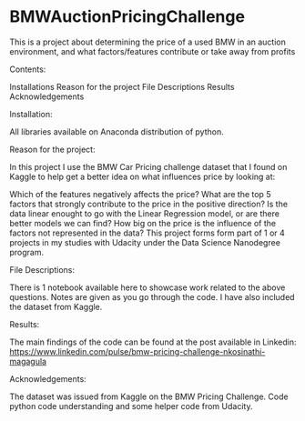 # BMWAuctionPricingChallenge
This is a project about determining the price of a used BMW in an auction environment, and what factors/features contribute or take away from profits 


Contents:

Installations
Reason for the project
File Descriptions
Results
Acknowledgements


Installation:

All libraries available on Anaconda distribution of python.


Reason for the project:

In this project I use the BMW Car Pricing challenge dataset that I found on Kaggle to help get a better idea on what influences price by looking at:

Which of the features negatively affects the price?
What are the top 5 factors that strongly contribute to the price in the positive direction?
Is the data linear enought to go with the Linear Regression model, or are there better models we can find?
How big on the price is the influence of the factors not represented in the data?
This project forms form part of 1 or 4 projects in my studies with Udacity under the Data Science Nanodegree program.


File Descriptions:

There is 1 notebook available here to showcase work related to the above questions.
Notes are given as you go through the code.
I have also included the dataset from Kaggle.


Results:

The main findings of the code can be found at the post available in Linkedin: https://www.linkedin.com/pulse/bmw-pricing-challenge-nkosinathi-magagula


Acknowledgements:

The dataset was issued from Kaggle on the BMW Pricing Challenge.
Code python code understanding and some helper code from Udacity.
